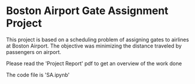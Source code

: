 # Boston Airport Gate Assignment Project

This project is based on a scheduling problem of assigning gates to airlines at Boston Airport. The objective was minimizing the distance traveled by passengers on airport.

Please read the 'Project Report' pdf to get an overview of the work done

The code file is 'SA.ipynb'
